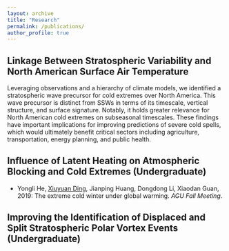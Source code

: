 ```yaml
---
layout: archive
title: "Research"
permalink: /publications/
author_profile: true
---
```


## Linkage Between Stratospheric Variability and North American Surface Air Temperature

Leveraging observations and a hierarchy of climate models, we identified a stratospheric wave precursor for cold extremes over North America. This wave precursor is distinct from SSWs in terms of its timescale, vertical structure, and surface signature. Notably, it holds greater relevance for North American cold extremes on subseasonal timescales. These findings have important implications for improving predictions of severe cold spells, which would ultimately benefit critical sectors including agriculture, transportation, energy planning, and public health.

## Influence of Latent Heating on Atmospheric Blocking and Cold Extremes (Undergraduate)

* Yongli He, <ins>Xiuyuan Ding</ins>, Jianping Huang, Dongdong Li, Xiaodan Guan, 2019: The extreme cold winter under global warming. _AGU Fall Meeting_.

## Improving the Identification of Displaced and Split Stratospheric Polar Vortex Events (Undergraduate)

